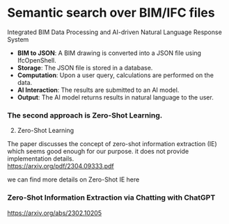 # Semantic search over BIM/IFC files 
Integrated BIM Data Processing and AI-driven Natural Language Response System<br>

- **BIM to JSON**: A BIM drawing is converted into a JSON file using IfcOpenShell.<br>
- **Storage**: The JSON file is stored in a database.<br>
- **Computation**: Upon a user query, calculations are performed on the data.<br>
- **AI Interaction**: The results are submitted to an AI model.<br>
- **Output**: The AI model returns results in natural language to the user.<br>



### The second approach is Zero-Shot Learning.<BR>

2. Zero-Shot Learning

   

The paper discusses the concept of zero-shot information extraction (IE) which seems good enough for our purpose. it does not provide implementation details.<br>
https://arxiv.org/pdf/2304.09333.pdf <br>

we can find more details on Zero-Shot IE here<br>
### Zero-Shot Information Extraction via Chatting with ChatGPT
https://arxiv.org/abs/2302.10205
